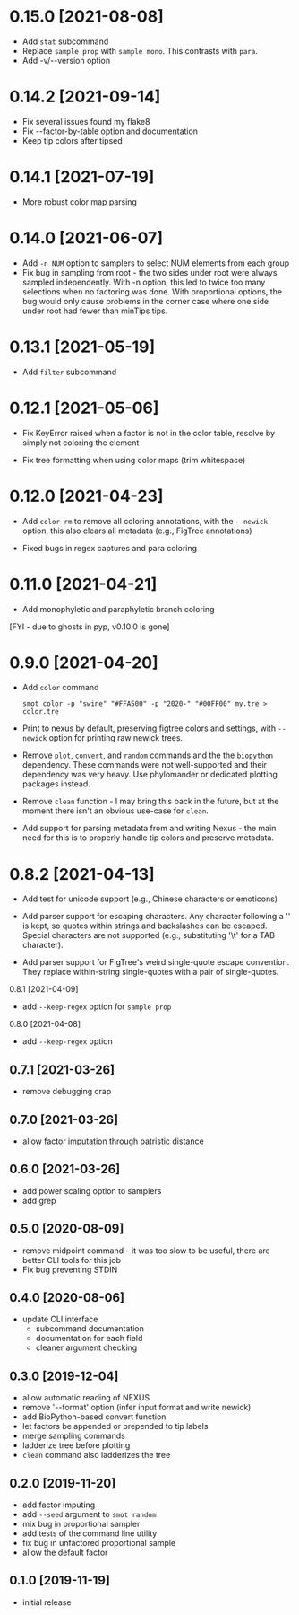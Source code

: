 0.15.0 [2021-08-08]
===================

 * Add `stat` subcommand 
 * Replace `sample prop` with `sample mono`. This contrasts with `para`.
 * Add -v/--version option

0.14.2 [2021-09-14]
===================

 * Fix several issues found my flake8
 * Fix --factor-by-table option and documentation
 * Keep tip colors after tipsed

0.14.1 [2021-07-19]
===================

 * More robust color map parsing

0.14.0 [2021-06-07]
===================

 * Add `-n NUM` option to samplers to select NUM elements from each group
 * Fix bug in sampling from root - the two sides under root were always
 sampled independently. With -n option, this led to twice too many selections
 when no factoring was done. With proportional options, the bug would only
 cause problems in the corner case where one side under root had fewer than
 minTips tips.

0.13.1 [2021-05-19]
===================

 * Add `filter` subcommand

0.12.1 [2021-05-06]
===================

 * Fix KeyError raised when a factor is not in the color table, resolve by
   simply not coloring the element

 * Fix tree formatting when using color maps (trim whitespace)

0.12.0 [2021-04-23]
===================

 * Add `color rm` to remove all coloring annotations, with the `--newick`
   option, this also clears all metadata (e.g., FigTree annotations)

 * Fixed bugs in regex captures and para coloring

0.11.0 [2021-04-21]
===================

 * Add monophyletic and paraphyletic branch coloring

 [FYI - due to ghosts in pyp, v0.10.0 is gone]

0.9.0 [2021-04-20]
==================

 * Add `color` command

   `smot color -p "swine" "#FFA500" -p "2020-" "#00FF00" my.tre > color.tre`

 * Print to nexus by default, preserving figtree colors and settings, with
   `--newick` option for printing raw newick trees.

 * Remove `plot`, `convert`, and `random` commands and the the `biopython`
   dependency. These commands were not well-supported and their dependency was
   very heavy. Use phylomander or dedicated plotting packages instead.

 * Remove `clean` function - I may bring this back in the future, but at the
   moment there isn't an obvious use-case for `clean`.

 * Add support for parsing metadata from and writing Nexus - the main need for
   this is to properly handle tip colors and preserve metadata.

0.8.2 [2021-04-13]
==================

 * Add test for unicode support (e.g., Chinese characters or emoticons)

 * Add parser support for escaping characters. Any character following a '\' is
   kept, so quotes within strings and backslashes can be escaped. Special
   characters are not supported (e.g., substituting '\t' for a TAB character).

 * Add parser support for FigTree's weird single-quote escape convention. They
   replace within-string single-quotes with a pair of single-quotes.

0.8.1 [2021-04-09]

 * add `--keep-regex` option for `sample prop`

0.8.0 [2021-04-08]

 * add `--keep-regex` option

0.7.1 [2021-03-26]
------------------

 * remove debugging crap

0.7.0 [2021-03-26]
------------------

 * allow factor imputation through patristic distance 

0.6.0 [2021-03-26]
------------------

 * add power scaling option to samplers
 * add grep

0.5.0 [2020-08-09]
------------------

 * remove midpoint command - it was too slow to be useful, there are better CLI
   tools for this job
 * Fix bug preventing STDIN

0.4.0 [2020-08-06]
------------------

 * update CLI interface
   - subcommand documentation
   - documentation for each field
   - cleaner argument checking

0.3.0 [2019-12-04]
------------------

 * allow automatic reading of NEXUS
 * remove '--format' option (infer input format and write newick)
 * add BioPython-based convert function
 * let factors be appended or prepended to tip labels
 * merge sampling commands
 * ladderize tree before plotting
 * `clean` command also ladderizes the tree 

0.2.0 [2019-11-20]
------------------

 * add factor imputing
 * add `--seed` argument to `smot random`
 * mix bug in proportional sampler
 * add tests of the command line utility
 * fix bug in unfactored proportional sample
 * allow the default factor

0.1.0 [2019-11-19]
------------------

 * initial release
